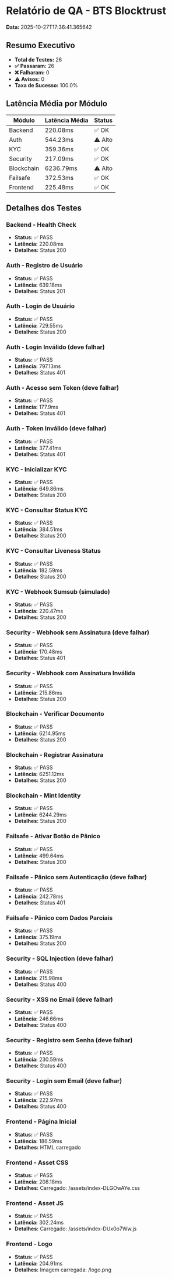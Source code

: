 # Relatório de QA - BTS Blocktrust

**Data:** 2025-10-27T17:36:41.365642

## Resumo Executivo

- **Total de Testes:** 26
- **✅ Passaram:** 26
- **❌ Falharam:** 0
- **⚠️ Avisos:** 0
- **Taxa de Sucesso:** 100.0%

## Latência Média por Módulo

| Módulo | Latência Média | Status |
|--------|----------------|--------|
| Backend | 220.08ms | ✅ OK |
| Auth | 544.23ms | ⚠️ Alto |
| KYC | 359.36ms | ✅ OK |
| Security | 217.09ms | ✅ OK |
| Blockchain | 6236.79ms | ⚠️ Alto |
| Failsafe | 372.53ms | ✅ OK |
| Frontend | 225.48ms | ✅ OK |

## Detalhes dos Testes

### Backend - Health Check

- **Status:** ✅ PASS
- **Latência:** 220.08ms
- **Detalhes:** Status 200

### Auth - Registro de Usuário

- **Status:** ✅ PASS
- **Latência:** 639.18ms
- **Detalhes:** Status 201

### Auth - Login de Usuário

- **Status:** ✅ PASS
- **Latência:** 729.55ms
- **Detalhes:** Status 200

### Auth - Login Inválido (deve falhar)

- **Status:** ✅ PASS
- **Latência:** 797.13ms
- **Detalhes:** Status 401

### Auth - Acesso sem Token (deve falhar)

- **Status:** ✅ PASS
- **Latência:** 177.9ms
- **Detalhes:** Status 401

### Auth - Token Inválido (deve falhar)

- **Status:** ✅ PASS
- **Latência:** 377.41ms
- **Detalhes:** Status 401

### KYC - Inicializar KYC

- **Status:** ✅ PASS
- **Latência:** 649.86ms
- **Detalhes:** Status 200

### KYC - Consultar Status KYC

- **Status:** ✅ PASS
- **Latência:** 384.51ms
- **Detalhes:** Status 200

### KYC - Consultar Liveness Status

- **Status:** ✅ PASS
- **Latência:** 182.59ms
- **Detalhes:** Status 200

### KYC - Webhook Sumsub (simulado)

- **Status:** ✅ PASS
- **Latência:** 220.47ms
- **Detalhes:** Status 200

### Security - Webhook sem Assinatura (deve falhar)

- **Status:** ✅ PASS
- **Latência:** 170.48ms
- **Detalhes:** Status 401

### Security - Webhook com Assinatura Inválida

- **Status:** ✅ PASS
- **Latência:** 215.86ms
- **Detalhes:** Status 200

### Blockchain - Verificar Documento

- **Status:** ✅ PASS
- **Latência:** 6214.95ms
- **Detalhes:** Status 200

### Blockchain - Registrar Assinatura

- **Status:** ✅ PASS
- **Latência:** 6251.12ms
- **Detalhes:** Status 200

### Blockchain - Mint Identity

- **Status:** ✅ PASS
- **Latência:** 6244.29ms
- **Detalhes:** Status 200

### Failsafe - Ativar Botão de Pânico

- **Status:** ✅ PASS
- **Latência:** 499.64ms
- **Detalhes:** Status 200

### Failsafe - Pânico sem Autenticação (deve falhar)

- **Status:** ✅ PASS
- **Latência:** 242.78ms
- **Detalhes:** Status 401

### Failsafe - Pânico com Dados Parciais

- **Status:** ✅ PASS
- **Latência:** 375.19ms
- **Detalhes:** Status 200

### Security - SQL Injection (deve falhar)

- **Status:** ✅ PASS
- **Latência:** 215.98ms
- **Detalhes:** Status 400

### Security - XSS no Email (deve falhar)

- **Status:** ✅ PASS
- **Latência:** 246.66ms
- **Detalhes:** Status 400

### Security - Registro sem Senha (deve falhar)

- **Status:** ✅ PASS
- **Latência:** 230.59ms
- **Detalhes:** Status 400

### Security - Login sem Email (deve falhar)

- **Status:** ✅ PASS
- **Latência:** 222.97ms
- **Detalhes:** Status 400

### Frontend - Página Inicial

- **Status:** ✅ PASS
- **Latência:** 186.59ms
- **Detalhes:** HTML carregado

### Frontend - Asset CSS

- **Status:** ✅ PASS
- **Latência:** 208.18ms
- **Detalhes:** Carregado: /assets/index-DLGOwAYe.css

### Frontend - Asset JS

- **Status:** ✅ PASS
- **Latência:** 302.24ms
- **Detalhes:** Carregado: /assets/index-DUx0o7Ww.js

### Frontend - Logo

- **Status:** ✅ PASS
- **Latência:** 204.91ms
- **Detalhes:** Imagem carregada: /logo.png

